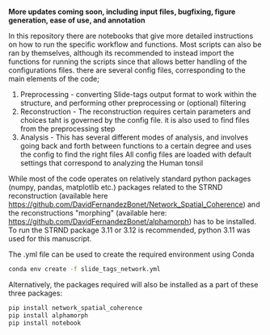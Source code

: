 __More updates coming soon, including input files, bugfixing, figure generation, ease of use, and annotation__

In this repository there are notebooks that give more detailed instructions on how to run the specific workflow and functions. Most scripts can also be ran by themselves, although its recommended to instead import the functions for running the scripts since that allows better handling of the configurations files.
there are several config files, corresponding to the main elements of the code;
1. Preprocessing - converting Slide-tags output format to work within the structure, and performing other preprocessing or (optional) filtering
2. Reconstruction - The reconstruction requires certain parameters and choices taht is governed by the config file. it is also used to find files from the preprocessing step
3. Analysis - This has several different modes of analysis, and involves going back and forth between functions to a certain degree and uses the config to find the right files
All config files are loaded with default settings that correspond to analyzing the Human tonsil

While most of the code operates on relatively standard python packages (numpy, pandas, matplotlib etc.) packages related to the STRND reconstruction (available here https://github.com/DavidFernandezBonet/Network_Spatial_Coherence) and the reconstructions "morphing" (available here: https://github.com/DavidFernandezBonet/alphamorph) has to be installed. 
To run the STRND package 3.11 or 3.12 is recommended, python 3.11 was used for this manuscript.

The .yml file can be used to create the required environment using Conda

```bash 
conda env create -f slide_tags_network.yml
```

Alternatively, the packages required will also be installed as a part of these three packages: 

```bash
pip install network_spatial_coherence
pip install alphamorph
pip install notebook
```

